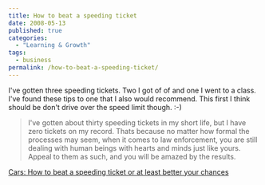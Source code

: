 ```yaml
---
title: How to beat a speeding ticket
date: 2008-05-13
published: true
categories:
  - "Learning & Growth"
tags:
  - business
permalink: /how-to-beat-a-speeding-ticket/
---
```

I've gotten three speeding tickets. Two I got of of and one I went to a class. I've found these tips to one that I also would recommend. This first I think should be don't drive over the speed limit though. :-)

>I've gotten about thirty speeding tickets in my short life, but I have zero tickets on my record. Thats because no matter how formal the processes may seem, when it comes to law enforcement, you are still dealing with human beings with hearts and minds just like yours. Appeal to them as such, and you will be amazed by the results.

[Cars: How to beat a speeding ticket or at least better your chances](http://lifehacker.com/software/cars/how-to-beat-a-speeding-ticket-or-at-least-better-your-chances-208611.php)